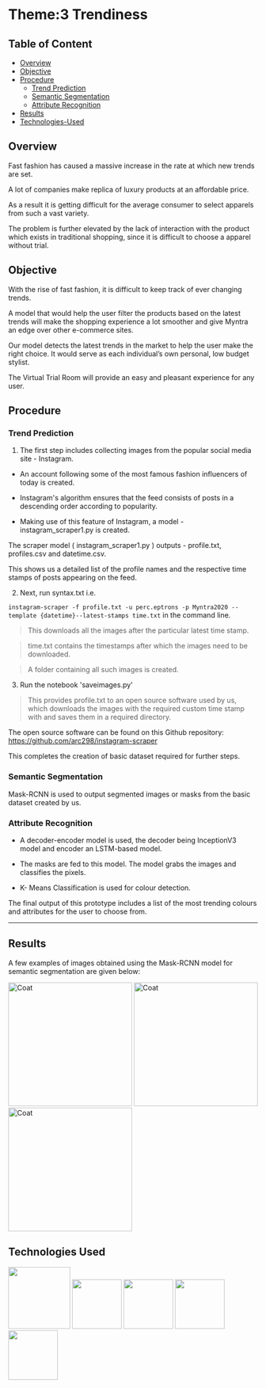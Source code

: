 # Theme:3 Trendiness
## Table of Content
- [Overview](#Overview)
- [Objective](#Objective)
- [Procedure](#Procedure)
     *  [Trend Prediction](#Trend-Prediction)
     *  [Semantic Segmentation](#Semantic-Segmentation)
     *  [Attribute Recognition](#Attribute-Recognition)
- [Results](#Results)
- [Technologies-Used](#Technologies-Used)

## Overview
Fast fashion has caused a massive increase in the rate at which new trends are set.

A lot of companies make replica of luxury products at an affordable price. 

As a result it is getting difficult for the average consumer to select apparels from such a vast variety. 

The problem is further elevated by the lack of interaction with the product which exists in traditional shopping, since it is difficult to choose a apparel without trial.
## Objective
With the rise of fast fashion, it is difficult to keep track of ever changing trends. 

A model that would help the user filter the products based on the latest trends will make the shopping experience a lot smoother and give Myntra an edge over other e-commerce sites.

Our model detects the latest trends in the market to help the user make the right choice. It would serve as each individual’s own personal, low budget stylist. 

The Virtual Trial Room will provide an easy and pleasant experience for any user.
## Procedure
### Trend Prediction
1. The first step includes collecting images from the popular social media site - Instagram.

- An account following some of the most famous fashion influencers of today is created.

- Instagram's algorithm ensures that the feed consists of posts in a descending order according to popularity.

- Making use of this feature of Instagram, a model - instagram_scraper1.py is created.

 The scraper model ( instagram_scraper1.py ) outputs - profile.txt, profiles.csv and datetime.csv.
 
 This shows us a detailed list of the profile names and the respective time stamps of posts appearing on the feed.
 
2. Next, run syntax.txt i.e. 

`instagram-scraper -f profile.txt -u perc.eptrons -p Myntra2020 --template {datetime}--latest-stamps time.txt`
in the command line.
> This downloads all the images after the particular latest time stamp. 

> time.txt contains the timestamps after which the images need to be downloaded.

> A folder containing all such images is created.

3. Run the notebook 'saveimages.py'

> This provides profile.txt to an open source software used by us, which downloads the images with the required custom time stamp with and saves them in a required directory.

The open source software can be found on this Github repository: https://github.com/arc298/instagram-scraper

This completes the creation of basic dataset required for further steps.

### Semantic Segmentation

Mask-RCNN is used to output segmented images or masks from the basic dataset created by us.

### Attribute Recognition

- A decoder-encoder model is used, the decoder being InceptionV3 model and encoder an LSTM-based model.

- The masks are fed to this model. The model grabs the images and classifies the pixels.

-  K- Means Classification is used for colour detection.

The final output of this prototype includes a list of the most trending colours and attributes for the user to choose from.

---

## Results

A few examples of images obtained using the Mask-RCNN model for semantic segmentation are given below:

<img src="https://user-images.githubusercontent.com/69817938/97804111-230a0300-1c67-11eb-92e6-f9fdeb224084.png" alt="Coat" width="250"/>
<img src="https://user-images.githubusercontent.com/73772990/97808699-c536e480-1c81-11eb-9492-3f99469a789c.png" alt="Coat" width="250"/>
<img src="https://user-images.githubusercontent.com/73772990/97808735-fadbcd80-1c81-11eb-8690-e2fb88b963ca.png" alt="Coat" width="250"/>

## Technologies Used

<img src="https://user-images.githubusercontent.com/73772990/97809284-67a49700-1c85-11eb-9e03-76dc3739f7d4.png" width="125"/>
<img src="https://user-images.githubusercontent.com/73772990/97809326-a20e3400-1c85-11eb-8aea-9d79449e2d15.png" width="100"/>
<img src="https://user-images.githubusercontent.com/73772990/97809354-ccf88800-1c85-11eb-9c25-71bee5b5f90d.png" width="100"/>
<img src="https://user-images.githubusercontent.com/73772990/97809388-fca79000-1c85-11eb-9798-615dd1871437.png" width="100"/>
<img src="https://user-images.githubusercontent.com/73772990/97809396-0df09c80-1c86-11eb-8e61-7bcaf68e15da.png" width="100"/>

